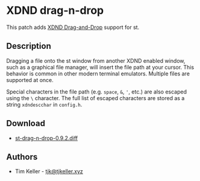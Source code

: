 XDND drag-n-drop
================
This patch adds
[XDND Drag-and-Drop](https://www.freedesktop.org/wiki/Specifications/XDND/)
support for st.

Description
-----------
Dragging a file onto the st window from another XDND enabled window, such as a
graphical file manager, will insert the file path at your cursor. This behavior
is common in other modern terminal emulators. Multiple files are supported at
once.

Special characters in the file path (e.g. `space`, `&`, `'`, etc.) are also
escaped using the `\` character. The full list of escaped characters are stored
as a string `xdndescchar` in `config.h`.

Download
--------
* [st-drag-n-drop-0.9.2.diff](st-drag-n-drop-0.9.2.diff)

Authors
-------
* Tim Keller - <tjk@tjkeller.xyz>
